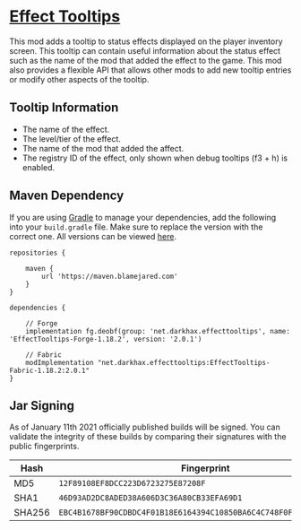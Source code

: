 # [Effect Tooltips](https://www.curseforge.com/minecraft/mc-mods/effect-tooltips)
This mod adds a tooltip to status effects displayed on the player inventory screen. This tooltip can contain useful information about the status effect such as the name of the mod that added the effect to the game. This mod also provides a flexible API that allows other mods to add new tooltip entries or modify other aspects of the tooltip.

## Tooltip Information
- The name of the effect.
- The level/tier of the effect.
- The name of the mod that added the affect.
- The registry ID of the effect, only shown when debug tooltips (f3 + h) is enabled.

## Maven Dependency
If you are using [Gradle](https://gradle.org) to manage your dependencies, add the following into your `build.gradle` file. Make sure to replace the version with the correct one. All versions can be viewed [here](https://maven.mcmoddev.com/net/darkhax/effecttooltips/).
```
repositories {

    maven { 
        url 'https://maven.blamejared.com'
    }
}

dependencies {

    // Forge
    implementation fg.deobf(group: 'net.darkhax.effecttooltips', name: 'EffectTooltips-Forge-1.18.2', version: '2.0.1')
    
    // Fabric
    modImplementation "net.darkhax.effecttooltips:EffectTooltips-Fabric-1.18.2:2.0.1"
}
```

## Jar Signing

As of January 11th 2021 officially published builds will be signed. You can validate the integrity of these builds by comparing their signatures with the public fingerprints.

| Hash   | Fingerprint                                                        |
|--------|--------------------------------------------------------------------|
| MD5    | `12F89108EF8DCC223D6723275E87208F`                                 |
| SHA1   | `46D93AD2DC8ADED38A606D3C36A80CB33EFA69D1`                         |
| SHA256 | `EBC4B1678BF90CDBDC4F01B18E6164394C10850BA6C4C748F0FA95F2CB083AE5` |
